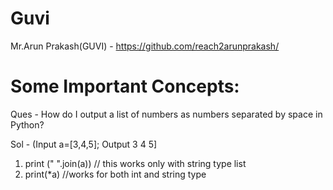 # Guvi
Mr.Arun Prakash(GUVI) - https://github.com/reach2arunprakash/


# Some Important Concepts:

Ques - How do I output a list of numbers as numbers separated by space in Python?

Sol - (Input a=[3,4,5]; Output 3 4 5]
1. print (" ".join(a)) // this works only with string type list 
2. print(*a) //works for both int and string type
